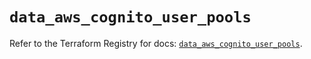 # `data_aws_cognito_user_pools`

Refer to the Terraform Registry for docs: [`data_aws_cognito_user_pools`](https://registry.terraform.io/providers/hashicorp/aws/6.11.0/docs/data-sources/cognito_user_pools).
